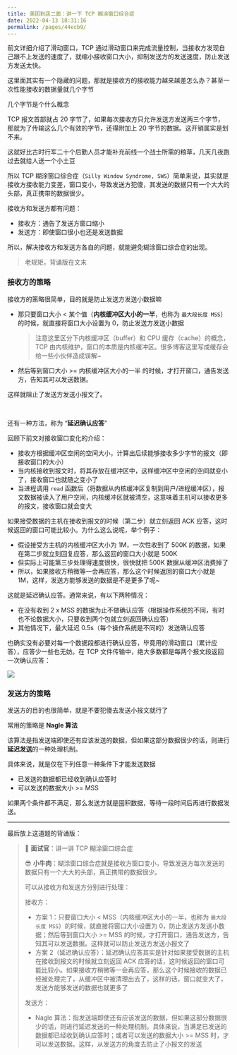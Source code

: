```yaml
---
title: 美团到店二面：讲一下 TCP 糊涂窗口综合症
date: 2022-04-13 18:31:16
permalink: /pages/44ecb9/
---
```

前文详细介绍了滑动窗口，TCP 通过滑动窗口来完成流量控制，当接收方发现自己跟不上发送的速度了，就缩小接收窗口大小，抑制发送方的发送速度，防止发送方发送太快。

这里面其实有一个隐藏的问题，那就是接收方的接收能力越来越差怎么办？甚至一次性能接收的数据量就几个字节

几个字节是个什么概念

TCP 报文首部就占 20 字节了，如果每次接收方只允许发送方发送两三个字节，那就为了传输这么几个有效的字节，还得附加上 20 字节的数据。这开销属实是划不来。

这就好比古时行军二十个后勤人员才能补充前线一个战士所需的粮草，几天几夜跑过去就给人送一个小土豆

所以 TCP 糊涂窗口综合症（`Silly Window Syndrome, SWS`）简单来说，其实就是接收方接收能力变差，窗口变小，导致发送方犯傻，其发送的数据只有一个大大的头部，真正携带的数据很少。

接收方和发送方都有问题：

- 接收方：通告了发送方窗口缩小
- 发送方：即使窗口很小也还是发送数据

所以，解决接收方和发送方各自的问题，就能避免糊涂窗口综合症的出现。

> 老规矩，背诵版在文末

### 接收方的策略

接收方的策略很简单，目的就是防止发送方发送小数据嘛

- 那只要窗口大小 < 某个值（**内核缓冲区大小的一半**，也称为 `最大段长度 MSS`）的时候，就直接将窗口大小设置为 0，防止发送方发送小数据

  > 注意这里区分下内核缓冲区（buffer）和 CPU 缓存（cache）的概念，TCP 由内核维护，窗口的本质是内核缓冲区。很多博客这里写成缓存会给一些小伙伴造成误解~

- 然后等到窗口大小 >= 内核缓冲区大小的一半 的时候，才打开窗口，通告发送方，告知其可以发送数据。

这样就阻止了发送方发送小报文了。

<br>

还有一种方法，称为 “**延迟确认应答**”

回顾下前文对接收窗口变化的介绍：

- 接收方根据缓冲区空闲的空间大小，计算出后续能够接收多少字节的报文（即接收窗口的大小）
- 当内核接收到报文时，将其存放在缓冲区中，这样缓冲区中空闲的空间就变小了，接收窗口也就随之变小了
- 当进程调用 `read` 函数后（将数据从内核缓冲区复制到用户/进程缓冲区），报文数据被读入了用户空间，内核缓冲区就被清空，这意味着主机可以接收更多的报文，接收窗口就会变大

如果接受数据的主机在接收到报文的时候（第二步）就立刻返回 ACK 应答，这时候返回的窗口可能比较小。为什么这么说呢，举个例子：

- 假设接受方主机的内核缓冲区大小为 1M，一次性收到了 500K 的数据，如果在第二步就立刻回复应答，那么返回的窗口大小就是 500K
- 但实际上可能第三步处理得速度很快，很快就把 500K 数据从缓冲区消费掉了
- 所以，如果接收方稍微等一会再应答，那么这个时候返回的窗口大小就是 1M，这样，发送方能够发送的数据是不是更多了呢~

这就是延迟确认应答。通常来说，有以下两种情况：

- 在没有收到 2 x MSS 的数据为止不做确认应答（根据操作系统的不同，有时也不论数据大小，只要收到两个包就立刻返回确认应答）
- 其他情况下，最大延迟 0.5s（每个操作系统是不同的）发送确认应答

也确实没有必要对每一个数据段都进行确认应答，毕竟用的滑动窗口（累计应答），应答少一些也无妨。在 TCP 文件传输中，绝大多数都是每两个报文段返回一次确认应答：

![](https://cs-wiki.oss-cn-shanghai.aliyuncs.com/img/20220417171123.png)

### 发送方的策略

发送方的目的也很简单，就是不要犯傻去发送小报文就行了

常用的策略是 **Nagle 算法**

该算法是指发送端即使还有应该发送的数据，但如果这部分数据很少的话，则进行**延迟发送**的一种处理机制。

具体来说，就是仅在下列任意一种条件下才能发送数据

- 已发送的数据都已经收到确认应答时
- 可以发送的数据大小 >= MSS

如果两个条件都不满足，那么发送方就是囤积数据，等待一段时间后再进行数据发送。

---

最后放上这道题的背诵版：

> 🥸 **面试官**：讲一讲 TCP 糊涂窗口综合症
>
> 😎 **小牛肉**：糊涂窗口综合症就是接收方窗口变小，导致发送方每次发送的数据只有一个大大的头部，真正携带的数据很少。
>
> 可以从接收方和发送方分别进行处理：
>
> 接收方：
>
> - 方案 1：只要窗口大小 < MSS（内核缓冲区大小的一半，也称为 `最大段长度 MSS`）的时候，就直接将窗口大小设置为 0，防止发送方发送小数据；然后等到窗口大小 >= MSS 的时候，才打开窗口，通告发送方，告知其可以发送数据。这样就可以防止发送方发送小报文了
> - 方案 2（延迟确认应答）：延迟确认应答其实是针对如果接受数据的主机在接收到报文的时候就立刻返回 ACK 应答的话，这时候返回的窗口可能比较小。如果接收方稍微等一会再应答，那么这个时候接收的数据已经被处理完了，从缓冲区中被清理出去了，这样的话，窗口就变大了，发送方能够发送的数据也就更多了
>
> 发送方：
>
> - Nagle 算法：指发送端即使还有应该发送的数据，但如果这部分数据很少的话，则进行延迟发送的一种处理机制。具体来说，当满足已发送的数据都已经收到确认应答时；或者可以发送的数据大小 >= MSS 时，才可以发送数据。这样，从发送方的角度去防止了小报文的发送